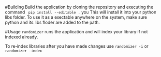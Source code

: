 #Building
Build the application by cloning the repository and executing the command
` pip install --editable .`
you
This will install it into your python libs folder. To use it as a exectable anywhere on the system, make sure python and its libs floder are added to the path.

#Usage
`randomizer`
runs the application and will index your library if not indexed already.

To re-index libraries after you have made changes use
 `randomizer -i`
 or
 `randomizer -index`

